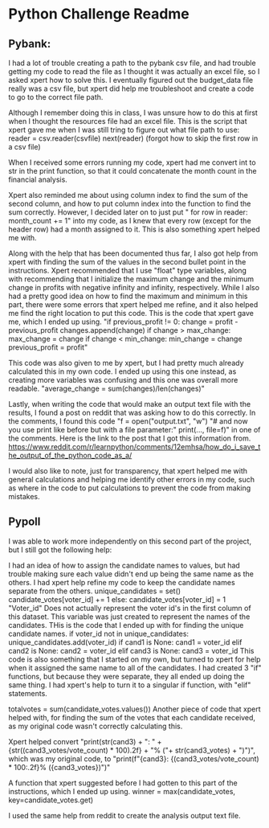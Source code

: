 # Python Challenge Readme

## Pybank:
I had a lot of trouble creating a path to the pybank csv file, and had trouble getting my code to read the file as I thought it was actually an excel file, so I asked xpert how to solve this. I eventually figured out the budget_data file really was a csv file, but xpert did help me troubleshoot and create a code to go to the correct file path.

Although I remember doing this in class, I was unsure how to do this at first when I thought the resources file had an excel file. This is the script that xpert gave me when I was still tring to figure out what file path to use:
reader = csv.reader(csvfile)
    next(reader) (forgot how to skip the first row in a csv file)

When I received some errors running my code, xpert had me convert int to str in the print function, so that it could concatenate the month count in the financial analysis.

Xpert also reminded me about using column index to find the sum of the second column, and how to put column index into the function to find the sum correctly. However, I decided later on to just put " for row in reader: month_count += 1" into my code, as I knew that every row (except for the header row) had a month assigned to it. This is also something xpert helped me with.

Along with the help that has been documented thus far, I also got help from xpert with finding the sum of the values in the second bullet point in the instructions. Xpert recommended that I use "float" type variables, along with recommending that I initialize the maximum change and the minimum change in profits with negative infinity and infinity, respectively. While I also had a pretty good idea on how to find the maximum and minimum in this part, there were some errors that xpert helped me refine, and it also helped me find the right location to put this code. This is the code that xpert gave me, which I ended up using. "if previous_profit != 0:
            change = profit - previous_profit
            changes.append(change)
            if change > max_change:
                max_change = change
            if change < min_change:
                min_change = change
        previous_profit = profit"

This code was also given to me by xpert, but I had pretty much already calculated this in my own code. I ended up using this one instead, as creating more variables was confusing and this one was overall more readable. "average_change = sum(changes)/len(changes)"

Lastly, when writing the code that would make an output text file with the results, I found a post on reddit that was asking how to do this correctly. In the comments, I found this code "f = open("output.txt", "w")
"# and now you use print like before but with a file parameter:"
print(..., file=f)" in one of the comments. 
Here is the link to the post that I got this information from. https://www.reddit.com/r/learnpython/comments/12emhsa/how_do_i_save_the_output_of_the_python_code_as_a/

I would also like to note, just for transparency, that xpert helped me with general calculations and helping me identify other errors in my code, such as where in the code to put calculations to prevent the code from making mistakes. 

## Pypoll

I was able to work more independently on this second part of the project, but I still got the following help: 

I had an idea of how to assign the candidate names to values, but had trouble making sure each value didn't end up being the same name as the others. I had xpert help refine my code to keep the candidate names separate from the others. unique_candidates = set() 
candidate_votes[voter_id] += 1
        else: candidate_votes[voter_id] = 1           
"Voter_id" Does not actually represent the voter id's in the first column of this dataset. This variable was just created to represent the names of the candidates. THis is the code that I ended up with for finding the unique candidate names. 
if voter_id not in unique_candidates:
            unique_candidates.add(voter_id)
            if cand1 is None:
                cand1 = voter_id
            elif cand2 is None:
                cand2 = voter_id
            elif cand3 is None:
                cand3 = voter_id
This code is also something that I started on my own, but turned to xpert for help when it assigned the same name to all of the candidates. I had created 3 "if" functions, but because they were separate, they all ended up doing the same thing. I had xpert's help to turn it to a singular if function, with "elif" statements.

totalvotes = sum(candidate_votes.values())   Another piece of code that xpert helped with, for finding the sum of the votes that each candidate received, as my original code wasn't correctly calculating this.

Xpert helped convert "print(str(cand3) + ": " + {str((cand3_votes/vote_count) * 100).2f} + "%  ("+ str(cand3_votes) + ")")", which was my original code, to "print(f"{cand3}: {(cand3_votes/vote_count) * 100:.2f}%  ({cand3_votes})")"

A function that xpert suggested before I had gotten to this part of the instructions, which I ended up using. winner = max(candidate_votes, key=candidate_votes.get)

I used the same help from reddit to create the analysis output text file.
